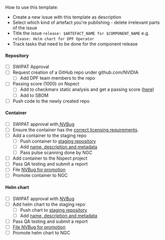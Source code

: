 How to use this template:
- Create a new issue with this template as description
- Select which kind of artefact you're publishing - delete irrelevant parts of the issue
- Title the issue `release: $ARTEFACT_NAME for $COMPONENT_NAME` e.g. `release: Helm chart for DPF Operator`
- Track tasks that need to be done for the component release


#### Repository

* [ ] SWIPAT Approval
* [ ] Request creation of a GitHub repo under github.com/NVIDIA
    * [ ] Add DPF team members to the repo
* [ ] Passing score (1000) on Nspect
    * [ ] Add to checkmarx static analysis and get a passing score ([here](https://checkmarx.nvidia.com/cxwebclient/ProjectStateSummary.aspx?projectid=1926))
    * [ ] Add to SBOM
* [ ] Push code to the newly created repo

#### Container

* [ ] SWIPAT approval with[ NVBug](https://nvbugspro.nvidia.com/bug/2885977)
* [ ] Ensure the container has the [correct licensing requirements](https://docs.google.com/document/d/1zY1k8J3X7DYiP6qMTodPmHO9FBBoqHJwatNG6vxnYlc/edit#heading=h.phhp2u63hoot).
* [ ] Add a container to the staging repo
    * [ ] Push container to [staging repository](http://nvcr.io/nvstaging/doca)
    * [ ] Add [name, description and metadata](https://docs.google.com/document/d/1DFMMg6pD-WgbQQHWef45bGfJfagyzgX8VW9DIppIXfo/edit#heading=h.jfka9wvsqabm)
    * [ ] Pass pulse scanning done by NGC
* [ ] Add container to the Nspect project
* [ ] Pass QA testing and submit a report
* [ ] File [NVBug for promotion](https://nvbugspro.nvidia.com/bug/2763936)
* [ ] Promote container to NGC

#### Helm chart

* [ ] SWIPAT approval with [NVBug](https://nvbugspro.nvidia.com/bug/2885977)
* [ ] Add helm chart to the staging repo
    * [ ] Push chart to [staging repository](http://nvcr.io/nvstaging/doca)
    * [ ] Add [name, description and metadata](https://docs.google.com/document/d/1DFMMg6pD-WgbQQHWef45bGfJfagyzgX8VW9DIppIXfo/edit#heading=h.jfka9wvsqabm)
* [ ] Pass QA testing and submit a report
* [ ] [File NVBug for promotion](https://nvbugspro.nvidia.com/bug/2763936)
* [ ] Promote helm chart to NGC